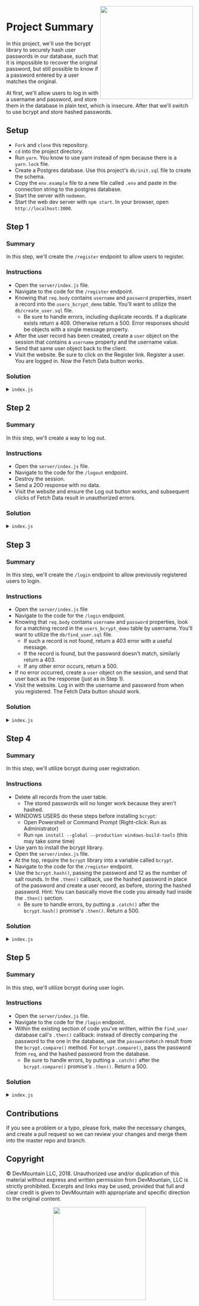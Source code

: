 <img src="https://devmounta.in/img/logowhiteblue.png" width="250" align="right">

# Project Summary

In this project, we'll use the bcrypt library to securely hash user passwords in our database, such that it is impossible to recover the original password, but still possible to know if a password entered by a user matches the original.

At first, we'll allow users to log in with a username and password, and store them in the database in plain text, which is insecure. After that we'll switch to use bcrypt and store hashed passwords.

## Setup

* `Fork` and `clone` this repository.
* `cd` into the project directory.
* Run `yarn`. You know to use yarn instead of npm because there is a `yarn.lock` file.
* Create a Postgres database. Use this project's `db/init.sql` file to create the schema.
* Copy the `env.example` file to a new file called `.env` and paste in the connection string to the postgres database.
* Start the server with `nodemon`.
* Start the web dev server with `npm start`. In your browser, open `http://localhost:3000`.

## Step 1

### Summary

In this step, we'll create the `/register` endpoint to allow users to register.

### Instructions

* Open the `server/index.js` file.
* Navigate to the code for the `/register` endpoint.
* Knowing that `req.body` contains `username` and `password` properties, insert a record into the `users_bcrypt_demo` table. You'll want to utilize the `db/create_user.sql` file.
    * Be sure to handle errors, including duplicate records. If a duplicate exists return a 409. Otherwise return a 500. Error responses should be objects with a single message property.
* After the user record has been created, create a `user` object on the session that contains a `username` property and the username value.
* Send that same user object back to the client.
* Visit the website. Be sure to click on the Register link. Register a user. You are logged in. Now the Fetch Data button works.

### Solution

<details>
<summary><code>index.js</code></summary>

```js
app.post('/register', (req, res) => {
  const { username, password } = req.body;
  app.get('db').create_user([username, password]).then(() => {
    req.session.user = { username };
    res.json({ username });
  }).catch(error => {
    if (error.message.match(/duplicate key/)) {
      res.status(409).json({ message: "That user already exists" });
    } else {
      res.status(500).json({ message: "An error occurred; for security reasons it can't be disclosed" });
    }
  });
});
```
</details>

## Step 2

### Summary

In this step, we'll create a way to log out.

### Instructions

* Open the `server/index.js` file.
* Navigate to the code for the `/logout` endpoint.
* Destroy the session.
* Send a 200 response with no data.
* Visit the website and ensure the Log out button works, and subsequent clicks of Fetch Data result in unauthorized errors.

### Solution

<details>
<summary><code>index.js</code></summary>

```js
app.post('/logout', (req, res) => {
  req.session.destroy();
  res.send();
});
```
</details>

## Step 3

### Summary

In this step, we'll create the `/login` endpoint to allow previously registered users to login.

### Instructions

* Open the `server/index.js` file
* Navigate to the code for the `/login` endpoint.
* Knowing that `req.body` contains `username` and `password` properties, look for a matching record in the `users_bcrypt_demo` table by username. You'll want to utilize the `db/find_user.sql` file.
    * If such a record is not found, return a 403 error with a useful message.
    * If the record is found, but the password doesn't match, similarly return a 403.
    * If any other error occurs, return a 500.
* If no error occurred, create a `user` object on the session, and send that user back as the response (just as in Step 1).
* Visit the website. Log in with the username and password from when you registered. The Fetch Data button should work.

### Solution

<details>
<summary><code>index.js</code></summary>

```js
app.post('/login', (req, res) => {
  const { username, password } = req.body;
  app.get('db').find_user([username]).then(data => {
    if (data.length) {
      if (data[0].password === password) {
        req.session.user = { username };
        res.json({ username });
      } else {
        res.status(403).json({ message: 'Invalid password' });
      }
    } else {
      res.status(403).json({ message: 'Unknown user' });
    }
  }).catch(error => {
    console.log('error', error);
    res.status(500).json({ message: "An error occurred; for security reasons it can't be disclosed" });
  });
});
```
</details>

## Step 4

### Summary

In this step, we'll utilize bcrypt during user registration.

### Instructions

* Delete all records from the user table.
    * The stored passwords will no longer work because they aren't hashed.
* WINDOWS USERS do these steps before installing `bcrypt`:
   * Open Powershell or Command Prompt (Right-click: Run as Administrator)
   * Run `npm install --global --production windows-build-tools` (this may take some time)
* Use yarn to install the bcrypt library.
* Open the `server/index.js` file.
* At the top, require the `bcrypt` library into a variable called `bcrypt`.
* Navigate to the code for the `/register` endpoint.
* Use the `bcrypt.hash()`, passing the password and 12 as the number of salt rounds. In the `.then()` callback, use the hashed password in place of the password and create a user record, as before, storing the hashed password. Hint: You can basically move the code you already had inside the `.then()` section.
    * Be sure to handle errors, by putting a `.catch()` after the `bcrypt.hash()` promise's `.then()`. Return a 500.

### Solution

<details>
<summary><code>index.js</code></summary>

```js
const bcrypt = require('bcrypt');
const saltRounds = 12;

// ...

app.post('/register', (req, res) => {
  const { username, password } = req.body;
  bcrypt.hash(password, saltRounds).then(hashedPassword => {
    app.get('db').create_user([username, hashedPassword]).then(() => {
      req.session.user = { username };
      res.json({ username });
    }).catch(error => {
      console.log('error', error);
      if (error.message.match(/duplicate key/)) {
        res.status(409).json({ message: "That user already exists" });
      } else {
        res.status(500).json({ message: "An error occurred; for security reasons it can't be disclosed" });
      }
    });
  }).catch(error => {
    res.status(500).json({ message: "An error occurred; for security reasons it can't be disclosed" });
  })
});
```
</details>

## Step 5

### Summary

In this step, we'll utilize bcrypt during user login.

### Instructions

* Open the `server/index.js` file.
* Navigate to the code for the `/login` endpoint.
* Within the existing section of code you've written, within the `find_user` database call's `.then()` callback: instead of directly comparing the password to the one in the database, use the `passwordsMatch` result from the `bcrypt.compare()` method. For `bcrypt.compare()`, pass the password from `req`, and the hashed password from the database.
    * Be sure to handle errors, by putting a `.catch()` after the `bcrypt.compare()` promise's `.then()`. Return a 500.

### Solution

<details>
<summary><code>index.js</code></summary>

```js
app.post('/login', (req, res) => {
  const { username, password } = req.body;
  app.get('db').find_user([username]).then(data => {
    if (data.length) {
      bcrypt.compare(password, data[0].password).then(passwordsMatch => {
        if (passwordsMatch) {
          req.session.user = { username };
          res.json({ username });
        } else {
          res.status(403).json({ message: 'Invalid password' });
        }
      }).catch(error => {
        res.status(500).json({ message: "An error occurred; for security reasons it can't be disclosed" });
      })
    } else {
      res.status(403).json({ message: 'Unknown user' });
    }
  }).catch(error => {
    res.status(500).json({ message: "An error occurred; for security reasons it can't be disclosed" });
  });
});
```
</details>

## Contributions

If you see a problem or a typo, please fork, make the necessary changes, and create a pull request so we can review your changes and merge them into the master repo and branch.

## Copyright

© DevMountain LLC, 2018. Unauthorized use and/or duplication of this material without express and written permission from DevMountain, LLC is strictly prohibited. Excerpts and links may be used, provided that full and clear credit is given to DevMountain with appropriate and specific direction to the original content.

<p align="center">
<img src="https://devmounta.in/img/logowhiteblue.png" width="250">
</p>

